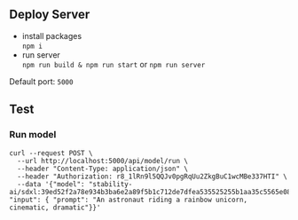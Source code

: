 ## Deploy Server  
- install packages  
`npm i`  
- run server  
`npm run build & npm run start` or `npm run server`
  
Default port: `5000`  

## Test  
### Run model  
~~~
curl --request POST \
  --url http://localhost:5000/api/model/run \
  --header "Content-Type: application/json" \
  --header "Authorization: r8_1lRn9l5QQJv0pgRqUu2ZkgBuC1wcMBe337HTI" \
  --data '{"model": "stability-ai/sdxl:39ed52f2a78e934b3ba6e2a89f5b1c712de7dfea535525255b1aa35c5565e08b", "input": { "prompt": "An astronaut riding a rainbow unicorn, cinematic, dramatic"}}'
~~~